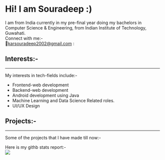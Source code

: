# Hi! I am Souradeep :)  
I am from India currently in my pre-final year doing my bachelors in Computer Science & Engineering, from Indian Institute of Technology, Guwahati.  
Connect with me:-  
📧karsouradeep2002@gmail.com
:
  
## Interests:-
---  
My interests in tech-fields include:-
* Frontend-web development
* Backend-web development
* Android development using Java
* Machine Learning and Data Science Related roles.
* UI/UX Design
  
## Projects:-
---
Some of the projects that I have made till now:-


Here is my githb stats report:-  
<img src="{https://github-readme-stats.vercel.app/api?username={souradeep852}}" />
